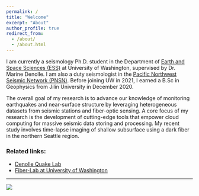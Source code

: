 ```yaml
---
permalink: /
title: "Welcome"
excerpt: "About"
author_profile: true
redirect_from: 
  - /about/
  - /about.html
---
```


I am currently a seismology Ph.D. student in the Department of [Earth and Space Sciences (ESS)](https://ess.washington.edu) at University of Washington, supervised by Dr. Marine Denolle. I am also a duty seismologist in the [Pacific Northwest Seismic Network (PNSN)](https://pnsn.org). Before joining UW in 2021, I earned a B.Sc in Geophysics from Jilin University in December 2020.

The overall goal of my research is to advance our knowledge of monitoring earthquakes and near-surface structure by leveraging heterogeneous datasets from seismic stations and fiber-optic sensing. A core focus of my research is the development of cutting-edge tools that empower cloud computing for massive seismic data storing and processing. My recent study involves time-lapse imaging of shallow subsurface using a dark fiber in the northern Seattle region. 



### Related links:
- [Denolle Quake Lab](https://denolle-lab.github.io)
- [Fiber-Lab at University of Washington](https://fiberlab.uw.edu)

---
![](https://niyiyu.github.io/images/ess.jpg)